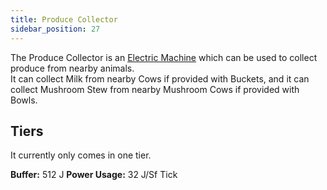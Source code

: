 ```yaml
---
title: Produce Collector
sidebar_position: 27
---
```


The Produce Collector is an [Electric Machine](../Electric-Machines.md) which can be used to collect produce from nearby animals.  
It can collect Milk from nearby Cows if provided with Buckets, and it can collect Mushroom Stew from nearby Mushroom Cows if provided with Bowls.  

## Tiers

It currently only comes in one tier.  

**Buffer:** 512 J
**Power Usage:** 32 J/Sf Tick
